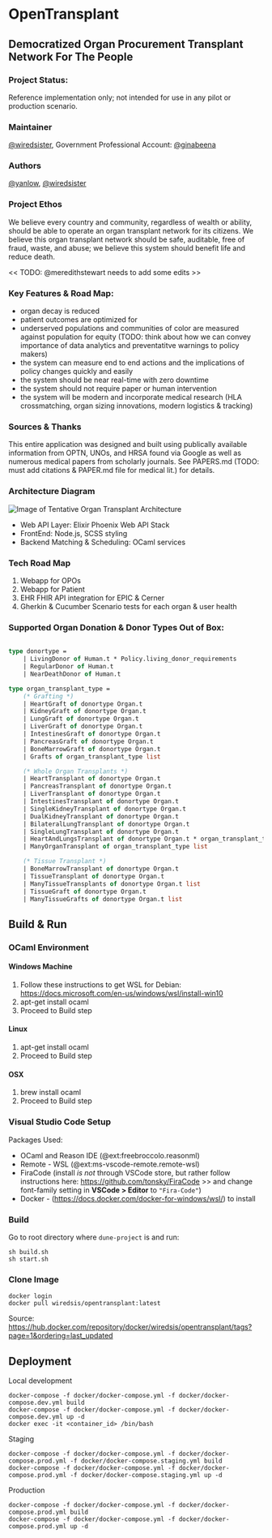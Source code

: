 
# OpenTransplant

## Democratized Organ Procurement Transplant Network For The People

### Project Status: 

Reference implementation only; not intended for use in any pilot or production scenario.

### Maintainer
[@wiredsister](https://github.com/wiredsister), Government Professional Account: [@ginabeena](https://github.com/ginabeena)

### Authors
[@yanlow](https://github.com/yanlow), [@wiredsister](https://github.com/wiredsister)

### Project Ethos

We believe every country and community, regardless of wealth or ability, should be able to operate an organ transplant network for its citizens. We believe this organ transplant network should be safe, auditable, free of fraud, waste, and abuse; we believe this system should benefit life and reduce death. 

<< TODO: @meredithstewart needs to add some edits >>

### Key Features & Road Map:
- organ decay is reduced
- patient outcomes are optimized for
- underserved populations and communities of color are measured against population for equity (TODO: think about how we can convey importance of data analytics and preventatitve warnings to policy makers)
- the system can measure end to end actions and the implications of policy changes quickly and easily
- the system should be near real-time with zero downtime
- the system should not require paper or human intervention
- the system will be modern and incorporate medical research (HLA crossmatching, organ sizing innovations, modern logistics & tracking)

### Sources & Thanks

This entire application was designed and built using publically available information from OPTN, UNOs, and HRSA found via Google as well as numerous medical papers from scholarly journals. See PAPERS.md (TODO: must add citations & PAPER.md file for medical lit.) for details.

### Architecture Diagram

![Image of Tentative Organ Transplant Architecture](https://user-images.githubusercontent.com/3818802/103159093-38953800-4793-11eb-87c7-090c816c9cc9.jpg)

- Web API Layer: Elixir Phoenix Web API Stack
- FrontEnd: Node.js, SCSS styling
- Backend Matching & Scheduling: OCaml services

### Tech Road Map

1. Webapp for OPOs
2. Webapp for Patient
3. EHR FHIR API integration for EPIC & Cerner
4. Gherkin & Cucumber Scenario tests for each organ & user health

### Supported Organ Donation & Donor Types Out of Box: 

```ocaml

type donortype = 
    | LivingDonor of Human.t * Policy.living_donor_requirements
    | RegularDonor of Human.t
    | NearDeathDonor of Human.t

type organ_transplant_type =
    (* Grafting *)
    | HeartGraft of donortype Organ.t
    | KidneyGraft of donortype Organ.t
    | LungGraft of donortype Organ.t
    | LiverGraft of donortype Organ.t
    | IntestinesGraft of donortype Organ.t
    | PancreasGraft of donortype Organ.t
    | BoneMarrowGraft of donortype Organ.t
    | Grafts of organ_transplant_type list

    (* Whole Organ Transplants *)
    | HeartTransplant of donortype Organ.t
    | PancreasTransplant of donortype Organ.t
    | LiverTransplant of donortype Organ.t 
    | IntestinesTransplant of donortype Organ.t
    | SingleKidneyTransplant of donortype Organ.t
    | DualKidneyTransplant of donortype Organ.t
    | BilateralLungTransplant of donortype Organ.t
    | SingleLungTransplant of donortype Organ.t
    | HeartAndLungsTransplant of donortype Organ.t * organ_transplant_type
    | ManyOrganTransplant of organ_transplant_type list

    (* Tissue Transplant *)
    | BoneMarrowTransplant of donortype Organ.t
    | TissueTransplant of donortype Organ.t
    | ManyTissueTransplants of donortype Organ.t list
    | TissueGraft of donortype Organ.t
    | ManyTissueGrafts of donortype Organ.t list

```

## Build & Run

### OCaml Environment

#### Windows Machine

1. Follow these instructions to get WSL for Debian: 
https://docs.microsoft.com/en-us/windows/wsl/install-win10
2. apt-get install ocaml
3. Proceed to Build step

#### Linux

1. apt-get install ocaml
2. Proceed to Build step

#### OSX

1. brew install ocaml
2. Proceed to Build step

### Visual Studio Code Setup

Packages Used:

- OCaml and Reason IDE (@ext:freebroccolo.reasonml)
- Remote - WSL  (@ext:ms-vscode-remote.remote-wsl)
- FiraCode (install _is not_ through VSCode store, but rather follow instructions here: https://github.com/tonsky/FiraCode >> and change font-family setting in **VSCode > Editor** to `"Fira-Code"`)
- Docker - (https://docs.docker.com/docker-for-windows/wsl/) to install 

### Build

Go to root directory where `dune-project` is and run:

```
sh build.sh
sh start.sh
```

### Clone Image

```
docker login
docker pull wiredsis/opentransplant:latest
```
Source: https://hub.docker.com/repository/docker/wiredsis/opentransplant/tags?page=1&ordering=last_updated

## Deployment

Local development
```
docker-compose -f docker/docker-compose.yml -f docker/docker-compose.dev.yml build
docker-compose -f docker/docker-compose.yml -f docker/docker-compose.dev.yml up -d
docker exec -it <container_id> /bin/bash
```
Staging
```
docker-compose -f docker/docker-compose.yml -f docker/docker-compose.prod.yml -f docker/docker-compose.staging.yml build
docker-compose -f docker/docker-compose.yml -f docker/docker-compose.prod.yml -f docker/docker-compose.staging.yml up -d
```
Production
```
docker-compose -f docker/docker-compose.yml -f docker/docker-compose.prod.yml build
docker-compose -f docker/docker-compose.yml -f docker/docker-compose.prod.yml up -d
```
